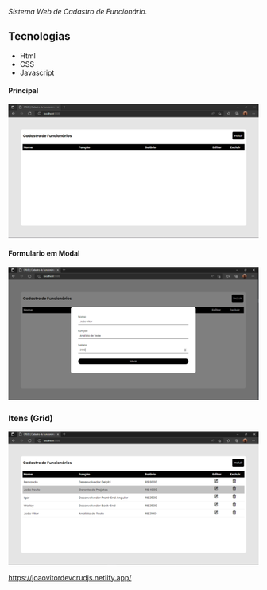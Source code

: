 *Sistema Web de Cadastro de Funcionário.*

## Tecnologias
- Html
- CSS
- Javascript



#### Principal
![image](https://github.com/JoaoVitor-Dev/CRUD-Cadastro-de-Funcion-rios/blob/main/Github/01.PNG)

#### Formulario em Modal

![image](https://github.com/JoaoVitor-Dev/CRUD-Cadastro-de-Funcion-rios/blob/main/Github/02.PNG)

### Itens (Grid)

![image](https://github.com/JoaoVitor-Dev/CRUD-Cadastro-de-Funcion-rios/blob/main/Github/03.PNG)


https://joaovitordevcrudjs.netlify.app/
